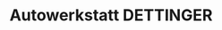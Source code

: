 ---
title: "Autowerkstatt DETTINGER"
url: /freiburg-im-breisgau/autowerkstatt-dettinger-umkircher-strasse-2/
shop: Autowerkstatt
---